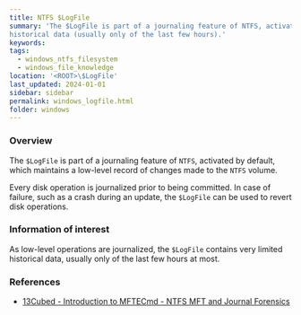 ```yaml
---
title: NTFS $LogFile
summary: 'The $LogFile is part of a journaling feature of NTFS, activated by default, which maintains a low-level record of changes made to the NTFS volume with very limited
historical data (usually only of the last few hours).'
keywords:
tags:
  - windows_ntfs_filesystem
  - windows_file_knowledge
location: '<ROOT>\$LogFile'
last_updated: 2024-01-01
sidebar: sidebar
permalink: windows_logfile.html
folder: windows
---
```


### Overview

The `$LogFile` is part of a journaling feature of `NTFS`, activated by default,
which maintains a low-level record of changes made to the `NTFS` volume.

Every disk operation is journalized prior to being committed. In case of
failure, such as a crash during an update, the `$LogFile` can be used to
revert disk operations.

### Information of interest

As low-level operations are journalized, the `$LogFile` contains very limited
historical data, usually only of the last few hours at most.

### References

  - [13Cubed - Introduction to MFTECmd - NTFS MFT and Journal Forensics](https://www.youtube.com/watch?v=_qElVZJqlGY)
